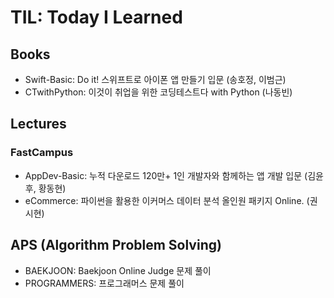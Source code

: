 # TIL: Today I Learned

## Books
- Swift-Basic: Do it! 스위프트로 아이폰 앱 만들기 입문 (송호정, 이범근) 
- CTwithPython: 이것이 취업을 위한 코딩테스트다 with Python (나동빈)

## Lectures
### FastCampus
- AppDev-Basic: 누적 다운로드 120만+ 1인 개발자와 함께하는 앱 개발 입문 (김윤후, 황동현)
- eCommerce: 파이썬을 활용한 이커머스 데이터 분석 올인원 패키지 Online. (권시현)

## APS (Algorithm Problem Solving)
- BAEKJOON: Baekjoon Online Judge 문제 풀이
- PROGRAMMERS: 프로그래머스 문제 풀이
